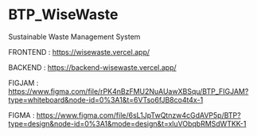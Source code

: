 # BTP_WiseWaste
Sustainable Waste Management System

FRONTEND : https://wisewaste.vercel.app/

BACKEND : https://backend-wisewaste.vercel.app/

FIGJAM : https://www.figma.com/file/rPK4nBzFMU2NuAUawXBSqu/BTP_FIGJAM?type=whiteboard&node-id=0%3A1&t=6VTso6fJB8co4t4x-1

FIGMA : https://www.figma.com/file/6sL1JpTwQtnzw4cGdAVP5p/BTP?type=design&node-id=0%3A1&mode=design&t=xluVObqbRMSdWTKK-1